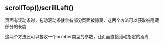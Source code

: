 ## scrollTop()/scrillLeft()

页面有滚动条时，拖动滚动条就会有部分页面被隐藏，这两个方法可以获取被隐藏部分的长度

这两个方法还可以接收一个number类型的参数，让页面直接滚动指定的距离